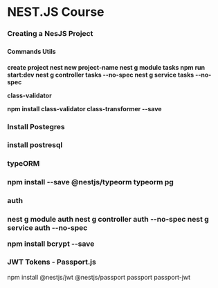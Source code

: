 <h1>NEST.JS Course</h1>

<h3>Creating a NesJS Project<h3>
<h4>Commands Utils<h4>
create project
nest new project-name
nest g module tasks
npm run start:dev
nest g controller tasks --no-spec
nest g service tasks --no-spec

class-validator

npm install class-validator class-transformer --save

<h3>Install Postegres<h3>

install postresql

<h3>typeORM<h3>

npm install --save @nestjs/typeorm typeorm pg


<h3>auth<h3>
 
nest g module auth
nest g controller auth --no-spec
nest g service auth --no-spec

npm install bcrypt --save


<h3>JWT Tokens - Passport.js</h3>

npm install @nestjs/jwt @nestjs/passport passport passport-jwt